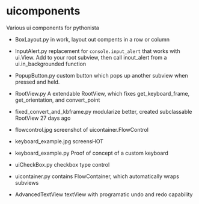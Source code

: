 uicomponents
============

Various ui components for pythonista

- BoxLayout.py	in work, layout out compents in a row or column
- InputAlert.py	replacement for `console.input_alert` that works with ui.View.  Add to your root subview, then call inout_alert from a ui.in_backgrounded function

- PopupButton.py	custom button which pops up another subview when pressed and held.
- RootView.py	      A extendable RootView, which fixes get_keyboard_frame, get_orientation, and convert_point
- fixed_convert_and_kbframe.py	modularize better, created subclassable RootView	27 days ago
- flowcontrol.jpg	screenshot of uicontainer.FlowControl
- keyboard_example.jpg	screensHOT
- keyboard_example.py	Proof of concept of a custom keyboard 
- uiCheckBox.py	  checkbox type control
- uicontainer.py contains FlowContainer, which automatically wraps subviews
- AdvancedTextView   textView with programatic undo and redo capability

